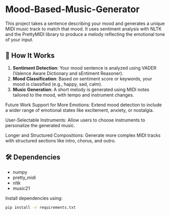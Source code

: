 # Mood-Based-Music-Generator

This project takes a sentence describing your mood and generates a unique MIDI music track to match that mood. It uses sentiment analysis with NLTK and the PrettyMIDI library to produce a melody reflecting the emotional tone of your input.

## 🧠 How It Works

1. **Sentiment Detection**: Your mood sentence is analyzed using VADER (Valence Aware Dictionary and sEntiment Reasoner).
2. **Mood Classification**: Based on sentiment score or keywords, your mood is classified (e.g., happy, sad, calm).
3. **Music Generation**: A short melody is generated using MIDI notes tailored to the mood, with tempo and instrument changes.

Future Work
Support for More Emotions: Extend mood detection to include a wider range of emotional states like excitement, anxiety, or nostalgia.

User-Selectable Instruments: Allow users to choose instruments to personalize the generated music.

Longer and Structured Compositions: Generate more complex MIDI tracks with structured sections like intro, chorus, and outro.

## 🛠 Dependencies

- numpy
- pretty_midi
- nltk
- music21

Install dependencies using:

```bash
pip install -r requirements.txt
